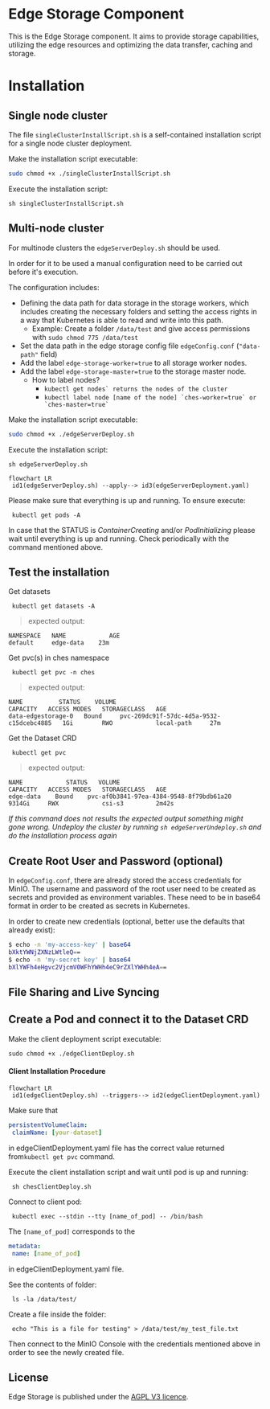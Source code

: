 # Edge Storage Component  
  
This is the Edge Storage component. It aims to provide storage capabilities, utilizing the edge resources and optimizing the data transfer, caching and storage.  
  
# Installation  
  
## Single node cluster  
  
The file `singleClusterInstallScript.sh` is a self-contained installation script for a single node cluster deployment.  

Make the installation script executable:

```sh
sudo chmod +x ./singleClusterInstallScript.sh
```
Execute the installation script:

    sh singleClusterInstallScript.sh
  
## Multi-node cluster  
  
For multinode clusters the `edgeServerDeploy.sh` should be used.   

In order for it to be used a manual configuration need to be carried out before it's execution.  

The configuration includes:  
* Defining the data path for data storage in the storage workers, which includes creating the necessary folders and setting the access rights in a way that Kubernetes is able to read and write into this path.  
     - Example: Create a folder `/data/test` and give access permissions with `sudo chmod 775 /data/test`    
* Set the data path in the edge storage config file `edgeConfig.conf` (`"data-path"` field)
* Add the label `edge-storage-worker=true` to all storage worker nodes.  
* Add the label `edge-storage-master=true` to the storage master node.  
    - How to label nodes? 
        - ``kubectl get nodes` returns the nodes of the cluster``     
        - ``kubectl label node [name of the node] `ches-worker=true` or `ches-master=true` ``

Make the installation script executable:

```sh
sudo chmod +x ./edgeServerDeploy.sh
```
Execute the installation script:

    sh edgeServerDeploy.sh

 
```mermaid
flowchart LR
 id1(edgeServerDeploy.sh) --apply--> id3(edgeServerDeployment.yaml)
```

Please make sure that everything is up and running. To ensure execute:

     kubectl get pods -A

In case that the STATUS is *ContainerCreating* and/or *PodInitializing* please wait until everything is up and running. Check periodically with the command mentioned above.

## Test the installation

Get datasets

     kubectl get datasets -A


> expected output:

    NAMESPACE   NAME            AGE
    default     edge-data    23m


Get pvc(s) in ches namespace

     kubectl get pvc -n ches

> expected output:

    NAME          STATUS    VOLUME                                     CAPACITY   ACCESS MODES   STORAGECLASS   AGE
    data-edgestorage-0   Bound     pvc-269dc91f-57dc-4d5a-9532-c15dcebc4885   1Gi        RWO            local-path     27m

Get the Dataset CRD

     kubectl get pvc

> expected output:

    NAME            STATUS   VOLUME                                     CAPACITY   ACCESS MODES   STORAGECLASS   AGE
    edge-data    Bound    pvc-af0b3841-97ea-4384-9548-8f79bdb61a20   9314Gi     RWX            csi-s3         2m42s


*If this command does not results the expected output something might gone wrong. Undeploy the cluster by running `sh edgeServerUndeploy.sh` and do the installation process again*

## Create Root User and Password (optional)

In `edgeConfig.conf`, there are already stored the access credentials for MinIO.
The username and password of the root user need to be created as secrets and
provided as environment variables. These need to be in base64 format in order to be created as secrets in Kubernetes.

In order to create new credentials (optional, better use the defaults that already exist):
```sh
$ echo -n 'my-access-key' | base64
bXktYWNjZXNzLWtleQ==
$ echo -n 'my-secret key' | base64
bXlYWFh4eHgvc2VjcmV0WFhYWHh4eC9rZXlYWHh4eA==
```

## File Sharing and Live Syncing

## Create a Pod and connect it to the Dataset CRD

Make the client deployment script executable:

 ```sudo chmod +x ./edgeClientDeploy.sh```
 
#### Client Installation Procedure

```mermaid
flowchart LR
 id1(edgeClientDeploy.sh) --triggers--> id2(edgeClientDeployment.yaml)
```
Make sure that

```yaml
persistentVolumeClaim:
 claimName: [your-dataset]
```

in edgeClientDeployment.yaml file  has the correct value returned from`kubectl get pvc` command.

Execute the client installation script and wait until pod is up and running:

     sh chesClientDeploy.sh

Connect to client pod:

     kubectl exec --stdin --tty [name_of_pod] -- /bin/bash

The `[name_of_pod]` corresponds to the

```yaml
metadata:
 name: [name_of_pod]
```

in edgeClientDeployment.yaml file.


See the contents of folder:

     ls -la /data/test/

Create a file inside the folder:

     echo "This is a file for testing" > /data/test/my_test_file.txt

 
Then connect to the MinIO Console with the credentials mentioned above in order to see the newly created file.


## License  
Edge Storage is published under the [AGPL V3 licence](https://www.gnu.org/licenses/agpl-3.0.txt).